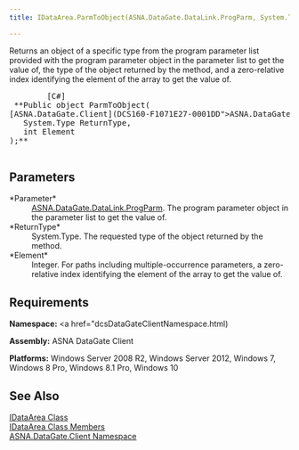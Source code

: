 ```yaml
---
title: IDataArea.ParmToObject(ASNA.DataGate.DataLink.ProgParm, System.Type, integer)

---
```


Returns an object of a specific type from the program parameter list provided with the program parameter object in the parameter list to get the value of, the type of the object returned by the method, and a zero-relative index identifying the element of the array to get the value of.
<pre class="prettyprint">
        <span class="lang">[C#]</span>
 **Public object ParmToObject(
[ASNA.DataGate.Client](DCS160-F1071E27-0001DD">ASNA.DataGate.DataLink.ProgParm</a> Parameter,
   System.Type ReturnType,
   int Element
);** 
      </pre>


## Parameters

<dl>
        <dt>
 *Parameter* 
        </dt>
        <dd><a href="DCS160-F1071E27-0001DD">ASNA.DataGate.DataLink.ProgParm</a>.  
						The program parameter object in the parameter list to get the value of.</dd>
        <dt>
 *ReturnType* 
        </dt>
        <dt />
        <dd>			System.Type.  The requested type of the object returned by the method. </dd>
        <dt>
 *Element* 
        </dt>
        <dd>					Integer. For paths including multiple-occurrence parameters, a zero-relative 
											index identifying the element of the array to get the value of. </dd>
</dl>

## Requirements

**Namespace:** <a href="dcsDataGateClientNamespace.html) 

**Assembly:** ASNA DataGate Client

**Platforms:** Windows Server 2008 R2, Windows Server 2012, Windows 7, Windows 8 Pro, Windows 8.1 Pro, Windows 10
## See Also


[IDataArea Class](idataarea-class.html)
      <br />
[IDataArea Class Members](dcsIDataAreaMembers.html)
      <br />
[ASNA.DataGate.Client Namespace](datagate-client-namespace.html)

